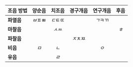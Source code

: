 | 조음 방법   |  양순음  |  치조음  | 경구개음  | 연구개음  | 후음  |
| :------ | :---: | :---: | :---: | :---: | :-: |
| **파열음** | *ㅂ*ㅍㅃ | *ㄷ*ㅌㄸ |       | *ㄱ*ㅋㄲ |     |
| **마찰음** |       | *ㅅ*ㅆ  |       |       | *ㅎ* |
| **파찰음** |       |       | *ㅈ*ㅊㅉ |       |     |
| **비음**  |  *ㅁ*  |  *ㄴ*  |       |  *ㅇ*  |     |
| **유음**  |       |  *ㄹ*  |       |       |     |
